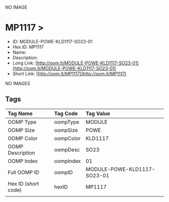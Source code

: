


  
NO IMAGE  
# MP1117 > 

- ID: MODULE-POWE-KLD1117-SO23-01
- Hex ID: MP1117
- Name: 
- Description: 
- Long Link: [http://oom.lt/MODULE-POWE-KLD1117-SO23-01](http://oom.lt/MODULE-POWE-KLD1117-SO23-01)
- Short Link: [http://oom.lt/MP1117](http://oom.lt/MP1117)
  
NO IMAGES  
## Tags
  

|Tag Name|Tag Code|Tag Value|
| :--- | :--- | :--- |
|OOMP Type|oompType|MODULE|
|OOMP Size|oompSize|POWE|
|OOMP Color|oompColor|KLD1117|
|OOMP Description|oompDesc|SO23|
|OOMP Index|oompIndex|01|
|Full OOMP ID|oompID|MODULE-POWE-KLD1117-SO23-01|
|Hex ID (short code)|hexID|MP1117|
||||
